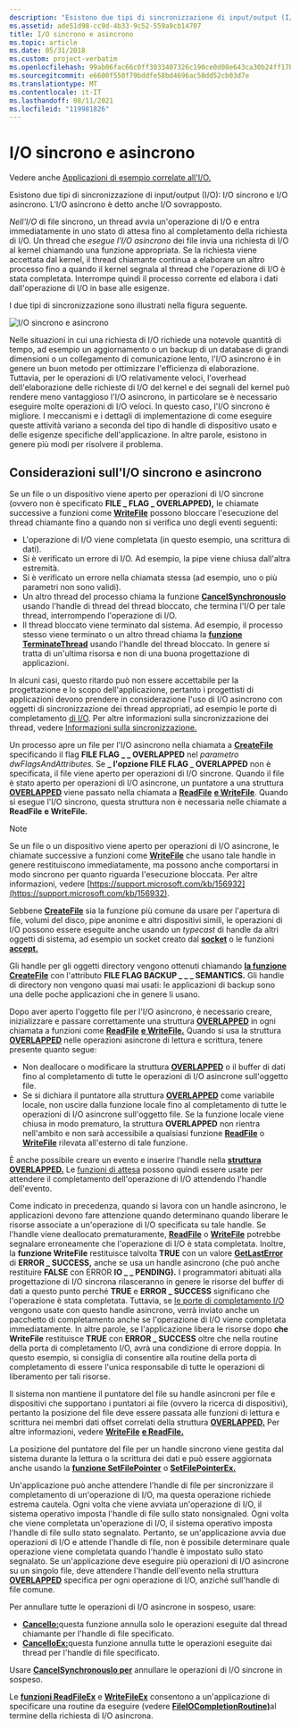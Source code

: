 ```yaml
---
description: "Esistono due tipi di sincronizzazione di input/output (I/O): I/O sincrono e I/O asincrono. L'I/O asincrono è detto anche I/O sovrapposto."
ms.assetid: ade51d98-cc9d-4b33-9c52-559a9cb14707
title: I/O sincrono e asincrono
ms.topic: article
ms.date: 05/31/2018
ms.custom: project-verbatim
ms.openlocfilehash: 99ab06fac66c0ff3033407326c190ce0d08e643ca30b24ff17b7420e61782222
ms.sourcegitcommit: e6600f550f79bddfe58bd4696ac50dd52cb03d7e
ms.translationtype: MT
ms.contentlocale: it-IT
ms.lasthandoff: 08/11/2021
ms.locfileid: "119981826"
---
```

# <a name="synchronous-and-asynchronous-io"></a>I/O sincrono e asincrono

Vedere anche [Applicazioni di esempio correlate all'I/O.](https://github.com/microsoft/Windows-classic-samples/tree/master/Samples/Win7Samples/winbase/io)

Esistono due tipi di sincronizzazione di input/output (I/O): I/O sincrono e I/O asincrono. L'I/O asincrono è detto anche I/O sovrapposto.

*Nell'I/O* di file sincrono, un thread avvia un'operazione di I/O e entra immediatamente in uno stato di attesa fino al completamento della richiesta di I/O. Un thread che *esegue l'I/O asincrono* dei file invia una richiesta di I/O al kernel chiamando una funzione appropriata. Se la richiesta viene accettata dal kernel, il thread chiamante continua a elaborare un altro processo fino a quando il kernel segnala al thread che l'operazione di I/O è stata completata. Interrompe quindi il processo corrente ed elabora i dati dall'operazione di I/O in base alle esigenze.

I due tipi di sincronizzazione sono illustrati nella figura seguente.

![I/O sincrono e asincrono](images/fig2bedit.png)

Nelle situazioni in cui una richiesta di I/O richiede una notevole quantità di tempo, ad esempio un aggiornamento o un backup di un database di grandi dimensioni o un collegamento di comunicazione lento, l'I/O asincrono è in genere un buon metodo per ottimizzare l'efficienza di elaborazione. Tuttavia, per le operazioni di I/O relativamente veloci, l'overhead dell'elaborazione delle richieste di I/O del kernel e dei segnali del kernel può rendere meno vantaggioso l'I/O asincrono, in particolare se è necessario eseguire molte operazioni di I/O veloci. In questo caso, l'I/O sincrono è migliore. I meccanismi e i dettagli di implementazione di come eseguire queste attività variano a seconda del tipo di handle di dispositivo usato e delle esigenze specifiche dell'applicazione. In altre parole, esistono in genere più modi per risolvere il problema.

## <a name="synchronous-and-asynchronous-io-considerations"></a>Considerazioni sull'I/O sincrono e asincrono

Se un file o un dispositivo viene aperto per operazioni di I/O sincrone (ovvero non è specificato **FILE \_ FLAG \_ OVERLAPPED),** le chiamate successive a funzioni come [**WriteFile**](/windows/desktop/api/FileAPI/nf-fileapi-writefile) possono bloccare l'esecuzione del thread chiamante fino a quando non si verifica uno degli eventi seguenti:

-   L'operazione di I/O viene completata (in questo esempio, una scrittura di dati).
-   Si è verificato un errore di I/O. Ad esempio, la pipe viene chiusa dall'altra estremità.
-   Si è verificato un errore nella chiamata stessa (ad esempio, uno o più parametri non sono validi).
-   Un altro thread del processo chiama la funzione [**CancelSynchronousIo**](cancelsynchronousio-func.md) usando l'handle di thread del thread bloccato, che termina l'I/O per tale thread, interrompendo l'operazione di I/O.
-   Il thread bloccato viene terminato dal sistema. Ad esempio, il processo stesso viene terminato o un altro thread chiama la [**funzione TerminateThread**](/windows/desktop/api/processthreadsapi/nf-processthreadsapi-terminatethread) usando l'handle del thread bloccato. In genere si tratta di un'ultima risorsa e non di una buona progettazione di applicazioni.

In alcuni casi, questo ritardo può non essere accettabile per la progettazione e lo scopo dell'applicazione, pertanto i progettisti di applicazioni devono prendere in considerazione l'uso di I/O asincrono con oggetti di sincronizzazione dei thread appropriati, ad esempio le porte di completamento [di I/O](i-o-completion-ports.md). Per altre informazioni sulla sincronizzazione dei thread, vedere [Informazioni sulla sincronizzazione.](/windows/desktop/Sync/about-synchronization)

Un processo apre un file per l'I/O asincrono nella chiamata a [**CreateFile**](/windows/desktop/api/FileAPI/nf-fileapi-createfilea) specificando il flag **FILE FLAG \_ \_ OVERLAPPED** nel *parametro dwFlagsAndAttributes.* Se **\_ l'opzione FILE FLAG \_ OVERLAPPED** non è specificata, il file viene aperto per operazioni di I/O sincrone. Quando il file è stato aperto per operazioni di I/O asincrone, un puntatore a una struttura [**OVERLAPPED**](/windows/desktop/api/MinWinBase/ns-minwinbase-overlapped_entry) viene passato nella chiamata a [**ReadFile**](/windows/desktop/api/FileAPI/nf-fileapi-readfile) [**e WriteFile**](/windows/desktop/api/FileAPI/nf-fileapi-writefile). Quando si esegue l'I/O sincrono, questa struttura non è necessaria nelle chiamate a **ReadFile** **e WriteFile.**

> [!Note]  
> Se un file o un dispositivo viene aperto per operazioni di I/O asincrone, le chiamate successive a funzioni come [**WriteFile**](/windows/desktop/api/FileAPI/nf-fileapi-writefile) che usano tale handle in genere restituiscono immediatamente, ma possono anche comportarsi in modo sincrono per quanto riguarda l'esecuzione bloccata. Per altre informazioni, vedere [https://support.microsoft.com/kb/156932](https://support.microsoft.com/kb/156932).

 

Sebbene [**CreateFile**](/windows/desktop/api/FileAPI/nf-fileapi-createfilea) sia la funzione più comune da usare per l'apertura di file, volumi del disco, pipe anonime e altri dispositivi simili, le operazioni di I/O possono essere eseguite anche usando un *typecast* di handle da altri oggetti di sistema, ad esempio un socket creato dal [**socket**](/windows/desktop/api/winsock2/nf-winsock2-socket) o le funzioni [**accept.**](/windows/desktop/api/winsock2/nf-winsock2-accept)

Gli handle per gli oggetti directory vengono ottenuti chiamando [**la funzione CreateFile**](/windows/desktop/api/FileAPI/nf-fileapi-createfilea) con l'attributo **FILE FLAG BACKUP \_ \_ \_ SEMANTICS.** Gli handle di directory non vengono quasi mai usati: le applicazioni di backup sono una delle poche applicazioni che in genere li usano.

Dopo aver aperto l'oggetto file per l'I/O asincrono, è necessario creare, inizializzare e passare correttamente una struttura [**OVERLAPPED**](/windows/desktop/api/minwinbase/ns-minwinbase-overlapped) in ogni chiamata a funzioni come [**ReadFile**](/windows/desktop/api/FileAPI/nf-fileapi-readfile) [**e WriteFile.**](/windows/desktop/api/FileAPI/nf-fileapi-writefile) Quando si usa la struttura [**OVERLAPPED**](/windows/desktop/api/MinWinBase/ns-minwinbase-overlapped_entry) nelle operazioni asincrone di lettura e scrittura, tenere presente quanto segue:

-   Non deallocare o modificare la struttura [**OVERLAPPED**](/windows/desktop/api/minwinbase/ns-minwinbase-overlapped) o il buffer di dati fino al completamento di tutte le operazioni di I/O asincrone sull'oggetto file.
-   Se si dichiara il puntatore alla struttura [**OVERLAPPED**](/windows/desktop/api/minwinbase/ns-minwinbase-overlapped) come variabile locale, non uscire dalla funzione locale fino al completamento di tutte le operazioni di I/O asincrone sull'oggetto file. Se la funzione locale viene chiusa in modo prematuro, la struttura **OVERLAPPED** non rientra nell'ambito e non sarà accessibile a qualsiasi funzione [**ReadFile**](/windows/desktop/api/FileAPI/nf-fileapi-readfile) o [**WriteFile**](/windows/desktop/api/FileAPI/nf-fileapi-writefile) rilevata all'esterno di tale funzione.

È anche possibile creare un evento e inserire l'handle nella [**struttura OVERLAPPED.**](/windows/desktop/api/minwinbase/ns-minwinbase-overlapped) Le [funzioni di attesa](/windows/desktop/Sync/wait-functions) possono quindi essere usate per attendere il completamento dell'operazione di I/O attendendo l'handle dell'evento.

Come indicato in precedenza, quando si lavora con un handle asincrono, le applicazioni devono fare attenzione quando determinano quando liberare le risorse associate a un'operazione di I/O specificata su tale handle. Se l'handle viene deallocato prematuramente, [**ReadFile**](/windows/desktop/api/FileAPI/nf-fileapi-readfile) o [**WriteFile**](/windows/desktop/api/FileAPI/nf-fileapi-writefile) potrebbe segnalare erroneamente che l'operazione di I/O è stata completata. Inoltre, la **funzione WriteFile** restituisce talvolta **TRUE** con un valore [**GetLastError**](/windows/desktop/api/errhandlingapi/nf-errhandlingapi-getlasterror) di **ERROR \_ SUCCESS,** anche se usa un handle asincrono (che può anche restituire **FALSE** con ERROR **IO \_ \_ PENDING).** I programmatori abituati alla progettazione di I/O sincrona rilasceranno in genere le risorse del buffer di dati a questo punto perché **TRUE** e **ERROR \_ SUCCESS** significano che l'operazione è stata completata. Tuttavia, se [le porte di completamento I/O](i-o-completion-ports.md) vengono usate con questo handle asincrono, verrà inviato anche un pacchetto di completamento anche se l'operazione di I/O viene completata immediatamente. In altre parole, se l'applicazione libera le risorse dopo **che WriteFile** restituisce **TRUE** con **ERROR \_ SUCCESS** oltre che nella routine della porta di completamento I/O, avrà una condizione di errore doppia. In questo esempio, si consiglia di consentire alla routine della porta di completamento di essere l'unica responsabile di tutte le operazioni di liberamento per tali risorse.

Il sistema non mantiene il puntatore del file su handle asincroni per file e dispositivi che supportano i puntatori ai file (ovvero la ricerca di dispositivi), pertanto la posizione del file deve essere passata alle funzioni di lettura e scrittura nei membri dati offset correlati della struttura [**OVERLAPPED.**](/windows/desktop/api/minwinbase/ns-minwinbase-overlapped) Per altre informazioni, vedere [**WriteFile**](/windows/desktop/api/FileAPI/nf-fileapi-writefile) [**e ReadFile.**](/windows/desktop/api/FileAPI/nf-fileapi-readfile)

La posizione del puntatore del file per un handle sincrono viene gestita dal sistema durante la lettura o la scrittura dei dati e può essere aggiornata anche usando la [**funzione SetFilePointer**](/windows/desktop/api/FileAPI/nf-fileapi-setfilepointer) o [**SetFilePointerEx.**](/windows/desktop/api/FileAPI/nf-fileapi-setfilepointerex)

Un'applicazione può anche attendere l'handle di file per sincronizzare il completamento di un'operazione di I/O, ma questa operazione richiede estrema cautela. Ogni volta che viene avviata un'operazione di I/O, il sistema operativo imposta l'handle di file sullo stato nonsignaled. Ogni volta che viene completata un'operazione di I/O, il sistema operativo imposta l'handle di file sullo stato segnalato. Pertanto, se un'applicazione avvia due operazioni di I/O e attende l'handle di file, non è possibile determinare quale operazione viene completata quando l'handle è impostato sullo stato segnalato. Se un'applicazione deve eseguire più operazioni di I/O asincrone su un singolo file, deve attendere l'handle dell'evento nella struttura [**OVERLAPPED**](/windows/desktop/api/minwinbase/ns-minwinbase-overlapped) specifica per ogni operazione di I/O, anziché sull'handle di file comune.

Per annullare tutte le operazioni di I/O asincrone in sospeso, usare:

-   [**CancelIo:**](cancelio.md)questa funzione annulla solo le operazioni eseguite dal thread chiamante per l'handle di file specificato.
-   [**CancelIoEx:**](cancelioex-func.md)questa funzione annulla tutte le operazioni eseguite dai thread per l'handle di file specificato.

Usare [**CancelSynchronousIo per**](cancelsynchronousio-func.md) annullare le operazioni di I/O sincrone in sospeso.

Le [**funzioni ReadFileEx**](/windows/desktop/api/FileAPI/nf-fileapi-readfileex) e [**WriteFileEx**](/windows/desktop/api/FileAPI/nf-fileapi-writefileex) consentono a un'applicazione di specificare una routine da eseguire (vedere [**FileIOCompletionRoutine)**](/windows/win32/api/minwinbase/nc-minwinbase-lpoverlapped_completion_routine)al termine della richiesta di I/O asincrona.

 

 
